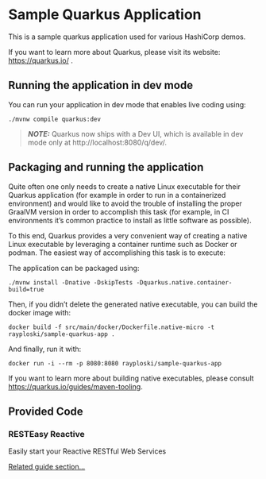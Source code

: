 # Sample Quarkus Application

This is a sample quarkus application used for various HashiCorp demos.

If you want to learn more about Quarkus, please visit its website: https://quarkus.io/ .

## Running the application in dev mode

You can run your application in dev mode that enables live coding using:
```shell script
./mvnw compile quarkus:dev
```

> **_NOTE:_**  Quarkus now ships with a Dev UI, which is available in dev mode only at http://localhost:8080/q/dev/.

## Packaging and running the application
Quite often one only needs to create a native Linux executable for their Quarkus application (for example in order to run in a containerized environment) and would like to avoid the trouble of installing the proper GraalVM version in order to accomplish this task (for example, in CI environments it’s common practice to install as little software as possible).

To this end, Quarkus provides a very convenient way of creating a native Linux executable by leveraging a container runtime such as Docker or podman. The easiest way of accomplishing this task is to execute:

The application can be packaged using:
```shell script
./mvnw install -Dnative -DskipTests -Dquarkus.native.container-build=true
```
Then, if you didn’t delete the generated native executable, you can build the docker image with:
```shell script
docker build -f src/main/docker/Dockerfile.native-micro -t rayploski/sample-quarkus-app .
```
And finally, run it with:
```shell script
docker run -i --rm -p 8080:8080 rayploski/sample-quarkus-app
```

If you want to learn more about building native executables, please consult https://quarkus.io/guides/maven-tooling.

## Provided Code

### RESTEasy Reactive

Easily start your Reactive RESTful Web Services

[Related guide section...](https://quarkus.io/guides/getting-started-reactive#reactive-jax-rs-resources)
